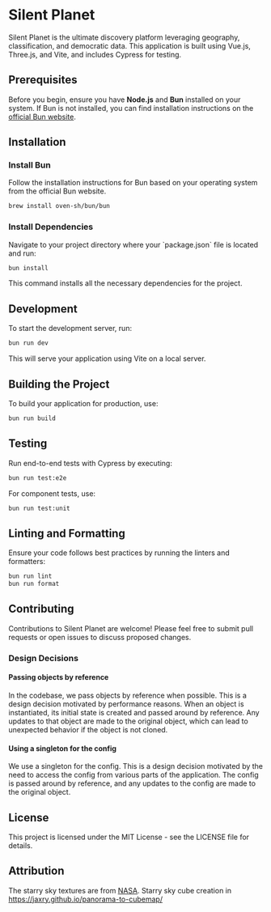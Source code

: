 # Silent Planet

Silent Planet is the ultimate discovery platform leveraging geography, classification, and democratic data. This application is built using Vue.js, Three.js, and Vite, and includes Cypress for testing.

## Prerequisites

Before you begin, ensure you have **Node.js** and **Bun** installed on your system. If Bun is not installed, you can find installation instructions on the [official Bun website](https://bun.sh).

## Installation

### Install Bun

Follow the installation instructions for Bun based on your operating system from the official Bun website.

```bash
brew install oven-sh/bun/bun
```

### Install Dependencies

Navigate to your project directory where your \`package.json\` file is located and run:

```bash
bun install
```

This command installs all the necessary dependencies for the project.

## Development

To start the development server, run:

```bash
bun run dev
```

This will serve your application using Vite on a local server.

## Building the Project

To build your application for production, use:

```bash
bun run build
```

## Testing

Run end-to-end tests with Cypress by executing:

```bash
bun run test:e2e
```

For component tests, use:

```bash
bun run test:unit
```

## Linting and Formatting

Ensure your code follows best practices by running the linters and formatters:

```bash
bun run lint
bun run format
```

## Contributing

Contributions to Silent Planet are welcome! Please feel free to submit pull requests or open issues to discuss proposed changes.

### Design Decisions

#### Passing objects by reference

In the codebase, we pass objects by reference when possible. This is a design decision motivated by performance reasons. When an object is instantiated, its initial state is created and passed around by reference. Any updates to that object are made to the original object, which can lead to unexpected behavior if the object is not cloned.

#### Using a singleton for the config

We use a singleton for the config. This is a design decision motivated by the need to access the config from various parts of the application. The config is passed around by reference, and any updates to the config are made to the original object.

## License

This project is licensed under the MIT License - see the LICENSE file for details.

## Attribution

The starry sky textures are from [NASA](https://svs.gsfc.nasa.gov/4851/).
Starry sky cube creation in https://jaxry.github.io/panorama-to-cubemap/